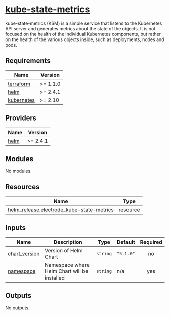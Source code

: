 # [kube-state-metrics](https://github.com/kubernetes/kube-state-metrics)

kube-state-metrics (KSM) is a simple service that listens
to the Kubernetes API server and generates metrics about the state of the objects. It is not focused on the health
of the individual Kubernetes components, but rather on the health of the various objects inside, such as deployments,
nodes and pods.

<!-- BEGIN_TF_DOCS -->
## Requirements

| Name | Version |
|------|---------|
| <a name="requirement_terraform"></a> [terraform](#requirement\_terraform) | >= 1.1.0 |
| <a name="requirement_helm"></a> [helm](#requirement\_helm) | >= 2.4.1 |
| <a name="requirement_kubernetes"></a> [kubernetes](#requirement\_kubernetes) | >= 2.10 |

## Providers

| Name | Version |
|------|---------|
| <a name="provider_helm"></a> [helm](#provider\_helm) | >= 2.4.1 |

## Modules

No modules.

## Resources

| Name | Type |
|------|------|
| [helm_release.electrode_kube-state-metrics](https://registry.terraform.io/providers/hashicorp/helm/latest/docs/resources/release) | resource |

## Inputs

| Name | Description | Type | Default | Required |
|------|-------------|------|---------|:--------:|
| <a name="input_chart_version"></a> [chart\_version](#input\_chart\_version) | Version of Helm Chart | `string` | `"5.1.0"` | no |
| <a name="input_namespace"></a> [namespace](#input\_namespace) | Namespace where Helm Chart will be installed | `string` | n/a | yes |

## Outputs

No outputs.
<!-- END_TF_DOCS -->
